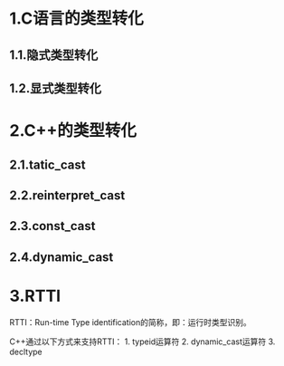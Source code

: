 # 1.C语言的类型转化

## 1.1.隐式类型转化

## 1.2.显式类型转化

# 2.C++的类型转化

## 2.1.tatic_cast

## 2.2.reinterpret_cast

## 2.3.const_cast

## 2.4.dynamic_cast

# 3.RTTI

RTTI：Run-time Type identification的简称，即：运行时类型识别。

C++通过以下方式来支持RTTI： 1. typeid运算符 2. dynamic_cast运算符 3. decltype